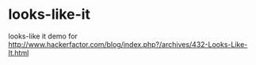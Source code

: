 looks-like-it
=============

looks-like it demo for http://www.hackerfactor.com/blog/index.php?/archives/432-Looks-Like-It.html